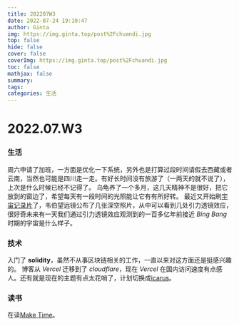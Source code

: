 ```yaml
---
title: 202207W3
date: 2022-07-24 19:10:47
author: Ginta
img: https://img.ginta.top/post%2Fchuandi.jpg
top: false
hide: false
cover: false
coverImg: https://img.ginta.top/post%2Fchuandi.jpg
toc: false
mathjax: false
summary:
tags: 
categories: 生活
---
```

# 2022.07.W3
### 生活
周六申请了加班，一方面是优化一下系统，另外也是打算过段时间请假去西藏或者云南，当然也可能是四川走一走。有好长时间没有旅游了（一两天的就不说了），上次是什么时候已经不记得了。
乌龟养了一个多月，这几天精神不是很好，把它放到的窗边了，希望每天有一段时间的光照能让它有有所好转。
最近又开始刷[宇宙记录片](https://www.bilibili.com/video/BV1os411K72G?spm_id_from=333.1007.top_right_bar_window_custom_collection.content.click&vd_source=dfeba0e84225bbb1159a33a311780697)了，韦伯望远镜公布了几张深空照片，从中可以看到几处引力透镜效应，很好奇未来有一天我们通过引力透镜效应观测到的一百多亿年前接近 *Bing Bang* 时期的宇宙是什么样子。
### 技术
入门了 **solidity**，虽然不从事区块链相关的工作，一直以来对这方面还是挺感兴趣的。
博客从 *Vercel* 迁移到了 *cloudflare*，现在 *Vercel* 在国内访问速度有点感人。还有就是现在的主题有点太花哨了，计划切换成[icarus](https://github.com/ppoffice/hexo-theme-icarus)。
### 读书
在读[Make Time](https://www.amazon.sg/Make-Time-focus-matters-every/dp/0593079582/ref=asc_df_0593079582/?tag=googleshoppin-22&linkCode=df0&hvadid=389124471048&hvpos=&hvnetw=g&hvrand=11831829612059196502&hvpone=&hvptwo=&hvqmt=&hvdev=c&hvdvcmdl=&hvlocint=&hvlocphy=2702&hvtargid=pla-585858616727&psc=1)。